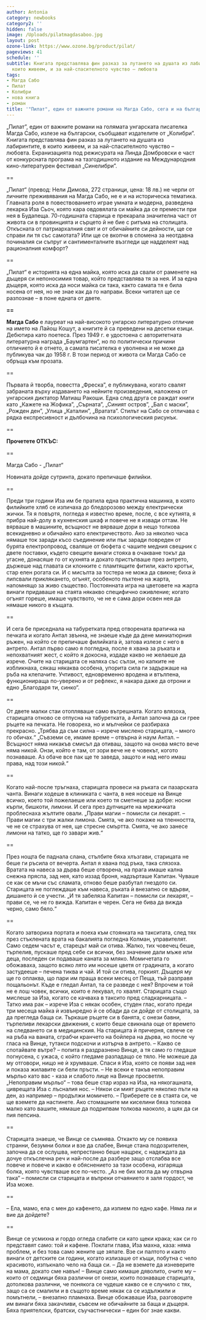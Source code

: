 ```yaml
---
author: Antonia
category: newbooks
category2: ''
hidden: false
image: /Uploads/pilatmagdasaboo.jpg
layout: post
ozone-link: https://www.ozone.bg/product/pilat/
pageviews: 41
schedule: ''
subtitle: Книгата представлява фин разказ за лутането на душата из лабиринтите, в
  които живеем, и за най-спасителното чувство – любовта
tags:
- Магда Сабо
- Пилат
- Колибри
- нова книга
- роман
title: '"Пилат", един от важните романи на Магда Сабо, сега и на български (и ОТКЪС)'
---
```


„Пилат”, един от важните романи на голямата унгарската писателка Магда Сабо, излезе на български, съобщават издателите от „Колибри”. Книгата представлява фин разказ за лутането на душата из лабиринтите, в които живеем, и за най-спасителното чувство – любовта. [](https://www.cinelibri.com/pilat/)Екранизацията под режисурата на Линда Домбровски е част от конкурсната програма на тазгодишното издание на Международния кино-литературен фестивал „Синелибри”.

\==

„Пилат“ (превод: Нели Димова, 272 страници, цена: 18 лв.) не черпи от личните преживявания на Магда Сабо, не е и на историческа тематика. Главната роля в повествованието играе умната и модерна, разведена лекарка Иза Сьоч, която кара овдовялата си майка да се премести при нея в Будапеща. 70-годишната старица е прекарала значителна част от живота си в провинцията и сърцето й не бие с ритъма на столицата. Откъсната от патриархалния свят и от обичайните си дейности, ще се справи ли тя със самотата? Или ще се вкопчи в спомена за неотдавна починалия си съпруг и сантименталните възгледи ще надделеят над рационалния комфорт? 

\==

„Пилат“ е историята на една майка, която иска да свали от раменете на дъщеря си непоносимия товар, който представлява тя за нея. И за една дъщеря, която иска да носи майка си така, както самата тя е била носена от нея, но не знае как да го направи. Всеки читател ще се разпознае – в поне едната от двете.

**\==**

**Магда Сабо** е лауреат на най-високото унгарско литературно отличие на името на Лайош Кошут, а книгите й са преведени на десетки езици. Дебютира като поетеса. През 1949 г. е удостоена с авторитетната литературна награда „Баумгартен“, но по политически причини отличието й е отнето, а самата писателка е уволнена и не може да публикува чак до 1958 г. В този период от живота си Магда Сабо се обръща към прозата. 

\==

Първата й творба, повестта „Фреска”, е публикувана, когато свалят забраната върху издаването на нейните произведения, наложена от унгарския диктатор Матиаш Ракоши. Една след друга се раждат книги като „Кажете на Жофика”, „Сърната”, „Синият остров”, „Бал с маски”, „Рожден ден”, „Улица „Каталин”, „Вратата”. Стилът на Сабо се отличава с рядка експресивност и дълбочина на психологическия рисунък.

\==

**Прочетете ОТКЪС:**

\==

Магда Сабо - „Пилат“

Новината дойде сутринта, докато препичаше филийки. 

\==

Преди три години Иза им бе пратила една практична машинка, в която филийките хляб се изпичаха до бледорозово между електрически жички. Тя я повъртя, погледа я известно време, после, с все кутията, я прибра най-долу в кухненския шкаф и повече не я извади оттам. Не вярваше в машините, всъщност не вярваше дори в нещо толкова всекидневно и обичайно като електричеството. Ако за няколко часа нямаше ток заради късо съединение или пък заради повреден от бурята електропровод, сваляше от бюфета с чашите медния свещник с двете поставки, където свещите винаги стояха в очакване токът да угасне, донасяше го от кухнята и докато пристъпваше през антрето, държеше над главата си клонките с пламтящите фитили, както кротък, стар елен рогата си. И с мисълта за тостера не можа да свикне; биха ѝ липсвали приклякането, огънят, особеното пъхтене на жарта, напомнящо за живо същество. Постоянната игра на цветовете на жарта винаги придаваше на стаята някакво специфично оживление; когато огънят гореше, имаше чувството, че не е сама дори освен нея да нямаше никого в къщата. 

\==

И сега бе приседнала на табуретката пред отворената вратичка на печката и когато Антал звънна, не знаеше къде да дене миниатюрния ръжен, на който се препичаше филийката ѝ, затова излезе с него в антрето. Антал първо само я погледна, после я хвана за ръката и непохватният жест, с който я докосна, издаде какво не желаеше да изрече. Очите на старицата се наляха със сълзи, но капките не избликнаха, сякаш някаква особена, упорита сила ги задържаше на ръба на клепачите. Учтивост, едновременно вродена и втълпена, функционираща по-уверено и от рефлекс, я накара даже да отрони и едно „Благодаря ти, синко“. 

\==

От двете малки стаи отопляваше само вътрешната. Когато влязоха, старицата отново се отпусна на табуретката, а Антал започна да си грее ръцете на печката. Не говореха, но и мълчейки се разбираха прекрасно. „Трябва да съм силна – изрече мислено старицата, – много го обичах.“ „Съвземи се, имаме време – отвърна ѝ наум Антал. – Всъщност няма никакъв смисъл да отиваш, защото на онова място вече няма никой. Онзи, който е там, от зори вече не е човекът, когото познаваше. Аз обаче все пак ще те заведа, защото и над него имаш права, над този никой.“ 

\==

Когато най-после тръгнаха, старицата провеси на ръката си пазарската чанта. Винаги ходеше в клиниката с чанта, в нея носеше на Винце всичко, което той пожелаеше или което тя сметнеше за добре: носни кърпи, бишкоти, лимони. И сега през дупчиците на мрежичката проблеснаха жълтите овали. „Прави магии – помисли си лекарят. – Прави магии с три жалки лимона. Смята, че ако покаже на тленността, че не се страхува от нея, ще стресне смъртта. Смята, че ако занесе лимони на татко, ще го завари жив.“

\==

През нощта бе паднала слана, стълбите бяха хлъзгави, старицата не беше ги ръсила от вечерта. Антал я хвана под ръка, така слязоха. Вратата на навеса за дърва беше отворена, на прага имаше кална снежна пряспа, зад нея, като иззад броня, надзърташе Капитан. Чуваше се как се мъчи със сламата, отново беше разбутал гнездото си. Старицата не поглеждаше към навеса, ръката ѝ внезапно се вдърви, дишането ѝ се учести. „И тя забеляза Капитан – помисли си лекарят, – прави се, че не го вижда. Капитан е черен. Сега не бива да вижда черно, само бяло.“ 

\==

Когато затвориха портата и поеха към стоянката на такситата, след тях през стъклената врата на бакалията погледна Колман, управителят. Само седем часът е, старецът май си отива. Жалко, тих човечец беше, търпелив, пускаше пред себе си всички, без значение дали мъже или деца, последен си подаваше каната за мляко. Момичетата го обожаваха, защото всяко лято им носеше цветя от градината, а когато застудееше – печена тиква и чай. И той си отива, горкият. Дъщеря му ще го оплаква, що пари им праща всеки месец от Пеща, тъй разправя пощальонът. Къде е гледал Антал, та се разведе с нея? Впрочем и той не е лош човек, всички, които е лекувал, го хвалят. Старицата също мислеше за Иза, когато се качваха в таксито пред сладкарницата. – Татко има рак – изрече Иза с някак особен, студен глас, когато преди три месеца майка ѝ извънредно ѝ се обади да си дойде от столицата, за да прегледа баща си. Търкаше ръцете си в банята, с онези бавни, търпеливи лекарски движения, с които беше свикнала още от времето на следването си в медицинския. На старицата ѝ причерня, свлече се на ръба на ваната, сграбчи кранчето на бойлера на дърва, но после чу гласа на Винце, тутакси подскочи и изтърча в антрето. – Какво се спотайвате вътре? – попита я раздразнено Винце, а тя само го гледаше погнусена, с ужаса, с който гледаме разпадащо се тяло. Не можеше да му отговори, нищо не ѝ хрумваше. Спаси я Иза, която се появи зад нея и показа жилавите си бели пръсти. – Не всеки е такъв непоправим мърльо като вас - каза и слабото лице на Винце просветля. „Непоправим мърльо“ – това беше стар израз на Иза, на някогашната, циврещата Иза с лъсналия нос. – Някои си мият ръцете няколко пъти на ден, аз например – продължи момичето. – Приберете се в стаята си, че ще вземете да настинете. Ако стомашните ми киселини бяха толкова малко като вашите, нямаше да подрипвам толкова наоколо, а щях да си пия пепсина. 

\==

Старицата знаеше, че Винце се съмнява. Откакто му се появиха странни, безумни болки и взе да слабее, Винце стана подозрителен, започна да се ослушва, непрестанно беше нащрек, с надеждата да дочуе откъслечна реч и най-после да разбере защо отслабва все повече и повече и какво е обяснението за тази особена, изгаряща болка, която чувстваше все по-често. „Аз не бих могла да му отвърна така“ – помисли си старицата и въпреки отчаянието я заля гордост, че Иза може. 

\==

– Ела, мамо, ела с мен до кафенето, да изпием по едно кафе. Няма ли и вие да дойдете? 

\==

Винце се усмихна и гордо огледа слабите си като щеки крака; как си го представят само: той и кафене. Поклати глава, Иза махна, каза: няма проблем, и без това само жените ще зяпате. Взе си палтото и както винаги от детските си години, когато излизаше от къщи, побутна с чело красивото, изпъкнало чело на баща си. – Да не вземете да изневерите на мама, докато сме навън! – Винце само кимаше дяволито, очите му – които от седмици бяха различни от онези, които познаваше старицата, дотолкова различни, че понякога се чудеше какво се е случило с тях, защо са се смалили и в същото време някак са се издължили и помътнели, – внезапно пламнаха. Винце обожаваше Иза, разговорите им винаги бяха закачливи, съвсем не обичайните за баща и дъщеря. Бяха приятелски, братски, съучастнически – един бог знае какви.
